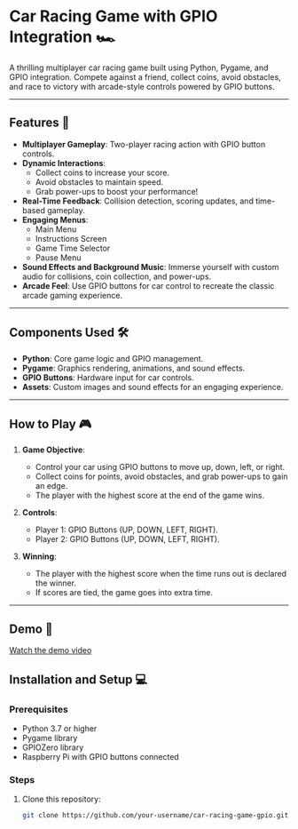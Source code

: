 # Car Racing Game with GPIO Integration 🏎️

A thrilling multiplayer car racing game built using Python, Pygame, and GPIO integration. Compete against a friend, collect coins, avoid obstacles, and race to victory with arcade-style controls powered by GPIO buttons.

---

## Features 🚀
- **Multiplayer Gameplay**: Two-player racing action with GPIO button controls.
- **Dynamic Interactions**:
  - Collect coins to increase your score.
  - Avoid obstacles to maintain speed.
  - Grab power-ups to boost your performance!
- **Real-Time Feedback**: Collision detection, scoring updates, and time-based gameplay.
- **Engaging Menus**:
  - Main Menu
  - Instructions Screen
  - Game Time Selector
  - Pause Menu
- **Sound Effects and Background Music**: Immerse yourself with custom audio for collisions, coin collection, and power-ups.
- **Arcade Feel**: Use GPIO buttons for car control to recreate the classic arcade gaming experience.

---

## Components Used 🛠️
- **Python**: Core game logic and GPIO management.
- **Pygame**: Graphics rendering, animations, and sound effects.
- **GPIO Buttons**: Hardware input for car controls.
- **Assets**: Custom images and sound effects for an engaging experience.

---

## How to Play 🎮
1. **Game Objective**:
   - Control your car using GPIO buttons to move up, down, left, or right.
   - Collect coins for points, avoid obstacles, and grab power-ups to gain an edge.
   - The player with the highest score at the end of the game wins.

2. **Controls**:
   - Player 1: GPIO Buttons (UP, DOWN, LEFT, RIGHT).
   - Player 2: GPIO Buttons (UP, DOWN, LEFT, RIGHT).

3. **Winning**:
   - The player with the highest score when the time runs out is declared the winner.
   - If scores are tied, the game goes into extra time.

---
## Demo 🎥


[Watch the demo video](assets/git_asset/demo.mp4)

## Installation and Setup 💻
### Prerequisites
- Python 3.7 or higher
- Pygame library
- GPIOZero library
- Raspberry Pi with GPIO buttons connected

### Steps
1. Clone this repository:
   ```bash
   git clone https://github.com/your-username/car-racing-game-gpio.git
